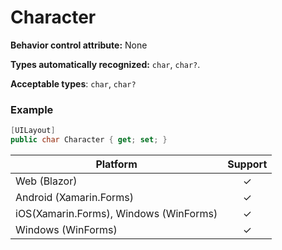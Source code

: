 # Character

**Behavior control attribute:**  None

**Types automatically recognized:** `char`, `char?`.

**Acceptable types**: `char`, `char?`

### Example
```csharp
[UILayout]
public char Character { get; set; }
```

| Platform | Support | 
| -----------|:-------------:| 
| Web (Blazor) | &check; |
| Android (Xamarin.Forms) | &check; |
| iOS(Xamarin.Forms), Windows (WinForms) | &check; |
| Windows (WinForms) | &check; |
